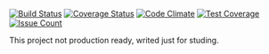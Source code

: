 [![Build Status](https://travis-ci.org/SoraTM/php-config-converter.svg?branch=master)](https://travis-ci.org/SoraTM/php-config-converter)
[![Coverage Status](https://coveralls.io/repos/github/SoraTM/php-config-converter/badge.svg?branch=master)](https://coveralls.io/github/SoraTM/php-config-converter?branch=master)
[![Code Climate](https://codeclimate.com/github/SoraTM/php-config-converter/badges/gpa.svg)](https://codeclimate.com/github/SoraTM/php-config-converter)
[![Test Coverage](https://codeclimate.com/github/SoraTM/php-config-converter/badges/coverage.svg)](https://codeclimate.com/github/SoraTM/php-config-converter/coverage)
[![Issue Count](https://codeclimate.com/github/SoraTM/php-config-converter/badges/issue_count.svg)](https://codeclimate.com/github/SoraTM/php-config-converter)

This project not production ready, writed just for studing.
